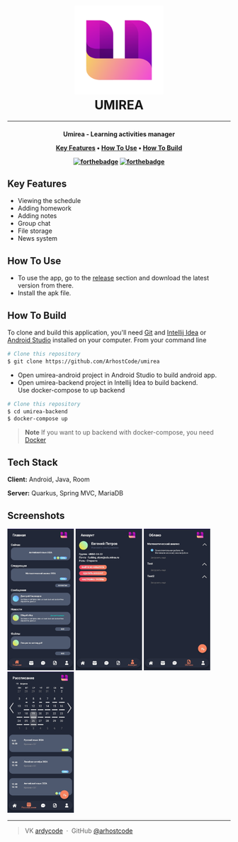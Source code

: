 <h1 align="center">
  <br>
  <a href=""><img src="https://github.com/ArhostCode/umirea/blob/develop/umirea-android/app/src/main/res/drawable/logo.png?raw=true" alt="UMIREA" width="200"></a>
  <br>
  UMIREA
  <br>
</h1>

___

<h4 align="center">
Umirea - Learning activities manager

<p align="center">
  <a href="#key-features">Key Features</a> •
  <a href="#how-to-use">How To Use</a> •
  <a href="#build">How To Build</a> 
</p>

[![forthebadge](http://forthebadge.com/images/badges/made-with-java.svg)](http://forthebadge.com)
[![forthebadge](http://forthebadge.com/images/badges/built-with-love.svg)](http://forthebadge.com)

## Key Features

* Viewing the schedule
* Adding homework
* Adding notes
* Group chat
* File storage
* News system

## How To Use

* To use the app, go to the [release](https://github.com/ArhostCode/umirea/releases/) section and download the latest version from there.
* Install the apk file.

## How To Build

To clone and build this application, you'll need [Git](https://git-scm.com) and [Intellij Idea](https://www.jetbrains.com/idea/) or [Android Studio](https://developer.android.com/studio)  installed on your computer.
From your command line

```bash
# Clone this repository
$ git clone https://github.com/ArhostCode/umirea
```
* Open umirea-android project in Android Studio to build android app.
* Open umirea-backend project in Intellij Idea to build backend.
  <br> Use docker-compose to up backend
```bash
# Clone this repository
$ cd umirea-backend
$ docker-compose up
```
> **Note**
>  If you want to up backend with docker-compose, you need [Docker](https://www.docker.com/)


## Tech Stack

**Client:** Android, Java, Room

**Server:** Quarkus, Spring MVC, MariaDB

## Screenshots


<img src="assets/screenshot_home.jpg" alt="UMIREA" width="150">
<img src="assets/screenshot_account.jpg" alt="UMIREA" width="150">
<img src="assets/screenshot_cloud.jpg" alt="UMIREA" width="150">
<img src="assets/screenshot_dashboard.jpg" alt="UMIREA" width="150">

___

> VK [ardycode](https://vk.com/ardycode) &nbsp;&middot;&nbsp;
> GitHub [@arhostcode](https://github.com/ArhostCode)
